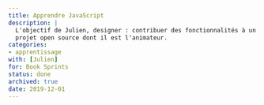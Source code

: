 ```yaml
---
title: Apprendre JavaScript
description: |
  L'objectif de Julien, designer : contribuer des fonctionnalités à un
  projet open source dont il est l'animateur.
categories:
- apprentissage
with: [Julien]
for: Book Sprints
status: done
archived: true
date: 2019-12-01
---
```



